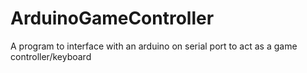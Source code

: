# ArduinoGameController
A program to interface with an arduino on serial port to act as a game controller/keyboard
